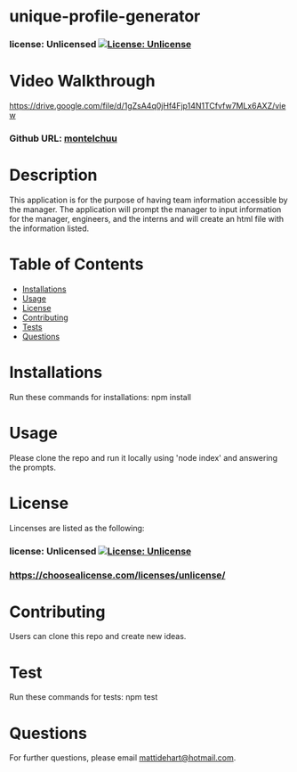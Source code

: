 
  # unique-profile-generator
  ### license: Unlicensed [![License: Unlicense](https://img.shields.io/badge/license-Unlicense-blue.svg)](http://unlicense.org/)
  
  # Video Walkthrough
  https://drive.google.com/file/d/1gZsA4q0jHf4Fjp14N1TCfvfw7MLx6AXZ/view

  ### Github URL: [montelchuu](https://github.com/montelchuu/)

  # Description
  This application is for the purpose of having team information accessible by the manager. The application will prompt the manager to input information for the manager, engineers, and the interns and will create an html file with the information listed.

  # Table of Contents
  * [Installations](#installations)
  * [Usage](#usage)
  * [License](#license)
  * [Contributing](#contributing)
  * [Tests](#tests)
  * [Questions](#questions)

  # Installations
  Run these commands for installations: npm install

  # Usage
  Please clone the repo and run it locally using 'node index' and answering the prompts. 

  # License
  Lincenses are listed as the following:
  ### license: Unlicensed [![License: Unlicense](https://img.shields.io/badge/license-Unlicense-blue.svg)](http://unlicense.org/)
  ### https://choosealicense.com/licenses/unlicense/

  # Contributing
  Users can clone this repo and create new ideas.

  # Test
  Run these commands for tests:
  npm test

  # Questions
  For further questions, please email mattidehart@hotmail.com.
